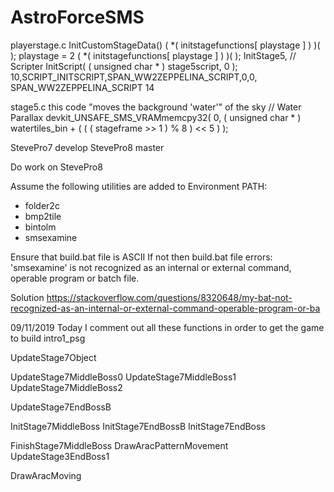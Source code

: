 # AstroForceSMS

playerstage.c
InitCustomStageData()
( *( initstagefunctions[ playstage ] ) )( );
playstage = 2
( *( initstagefunctions[ playstage ] ) )( );
InitStage5,
// Scripter
InitScript( ( unsigned char * ) stage5script, 0 );
10,SCRIPT_INITSCRIPT,SPAN_WW2ZEPPELINA_SCRIPT,0,0,
SPAN_WW2ZEPPELINA_SCRIPT	14


stage5.c
this code "moves the background 'water'" of the sky
// Water Parallax
devkit_UNSAFE_SMS_VRAMmemcpy32( 0, ( unsigned char * ) watertiles_bin + ( ( ( stageframe >> 1 ) % 8 ) << 5 ) );


StevePro7	develop
StevePro8	master

Do work on StevePro8

Assume the following utilities are added to Environment PATH:
* folder2c
* bmp2tile
* bintolm
* smsexamine


Ensure that build.bat file is ASCII
If not then build.bat file errors:
'smsexamine' is not recognized as an internal or external command,
operable program or batch file.

Solution
https://stackoverflow.com/questions/8320648/my-bat-not-recognized-as-an-internal-or-external-command-operable-program-or-ba


09/11/2019
Today I comment out all these functions in order to get the game to build
intro1_psg

UpdateStage7Object

UpdateStage7MiddleBoss0
UpdateStage7MiddleBoss1
UpdateStage7MiddleBoss2

UpdateStage7EndBossB

InitStage7MiddleBoss
InitStage7EndBossB
InitStage7EndBoss

FinishStage7MiddleBoss
DrawAracPatternMovement	UpdateStage3EndBoss1


DrawAracMoving